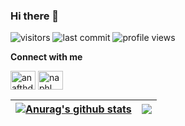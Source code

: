 ### Hi there 👋

![visitors](https://visitor-badge.glitch.me/badge?page_id=candra16ya)
![last commit](https://img.shields.io/github/last-commit/candra16ya/candra16ya)
![profile views](https://komarev.com/ghpvc/?username=candra16ya&color=green&style=plastic)

**Connect with me**
<p align="left">
<a href="https://www.linkedin.com/in/muhammad-feri-candra-wijaya-4b515523b/" target="blank"><img align="center" src="https://camo.githubusercontent.com/28bbd2596707954793abeff9eb24d343c1c78b7bf184b90294b4b190c6097a65/68747470733a2f2f63646e2e6a7364656c6976722e6e65742f6e706d2f73696d706c652d69636f6e7340332e302e312f69636f6e732f6c696e6b6564696e2e737667" alt="anafthdev_" height="30" width="40" /></a>
<a href="https://www.instagram.com/fcandra16/" target="blank"><img align="center" src="https://camo.githubusercontent.com/aecaf87326884e8b0466bb799265a13fee7586246ebda3e066cb7fad82a1fd23/68747470733a2f2f63646e2e6a7364656c6976722e6e65742f6e706d2f73696d706c652d69636f6e7340332e302e312f69636f6e732f696e7374616772616d2e737667" alt="naphl_" height="30" width="40" /></a>


| <a href="https://github.com/candra16ya/github-readme-stats"><img align="center" src="https://github-readme-stats.vercel.app/api?username=candra16ya&show_icons=true&include_all_commits=true&theme=buefy&hide_border=true" alt="Anurag's github stats" /></a> | <a href="https://github.com/candra16ya/github-readme-stats"><img align="center" src="https://github-readme-stats.vercel.app/api/top-langs/?username=candra16ya&layout=compact&theme=buefy&hide_border=true" /></a> |
| ------------- | ------------- |

